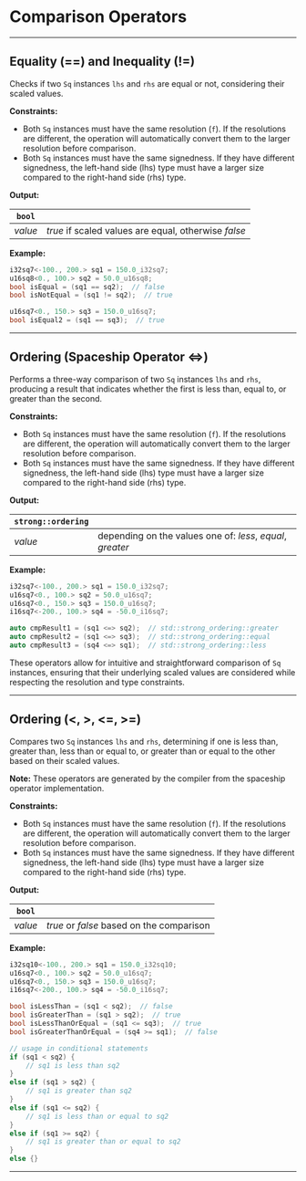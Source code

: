 # Comparison Operators

---

## Equality (==) and Inequality (!=)

Checks if two `Sq` instances `lhs` and `rhs` are equal or not, considering their scaled values.

**Constraints:**

- Both `Sq` instances must have the same resolution (`f`). If the resolutions are different, the operation will automatically convert them to the larger resolution before comparison.
- Both `Sq` instances must have the same signedness. If they have different signedness, the left-hand side (lhs) type must have a larger size compared to the right-hand side (rhs) type.

**Output:**

| `bool` | |
|-|-|
| *value* | *true* if scaled values are equal, otherwise *false* |

**Example:**

```cpp
i32sq7<-100., 200.> sq1 = 150.0_i32sq7;
u16sq8<0., 100.> sq2 = 50.0_u16sq8;
bool isEqual = (sq1 == sq2);  // false
bool isNotEqual = (sq1 != sq2);  // true

u16sq7<0., 150.> sq3 = 150.0_u16sq7;
bool isEqual2 = (sq1 == sq3);  // true
```

---

## Ordering (Spaceship Operator <=>)

Performs a three-way comparison of two `Sq` instances `lhs` and `rhs`, producing a result that indicates whether the first is less than, equal to, or greater than the second.

**Constraints:**

- Both `Sq` instances must have the same resolution (`f`). If the resolutions are different, the operation will automatically convert them to the larger resolution before comparison.
- Both `Sq` instances must have the same signedness. If they have different signedness, the left-hand side (lhs) type must have a larger size compared to the right-hand side (rhs) type.

**Output:**

| `strong::ordering` | |
|-|-|
| *value* | depending on the values one of: *less*, *equal*, *greater* |

**Example:**

```cpp
i32sq7<-100., 200.> sq1 = 150.0_i32sq7;
u16sq7<0., 100.> sq2 = 50.0_u16sq7;
u16sq7<0., 150.> sq3 = 150.0_u16sq7;
i16sq7<-200., 100.> sq4 = -50.0_i16sq7;

auto cmpResult1 = (sq1 <=> sq2);  // std::strong_ordering::greater
auto cmpResult2 = (sq1 <=> sq3);  // std::strong_ordering::equal
auto cmpResult3 = (sq4 <=> sq1);  // std::strong_ordering::less
```

These operators allow for intuitive and straightforward comparison of `Sq` instances, ensuring that their underlying scaled values are considered while respecting the resolution and type constraints.

---

## Ordering (<, >, <=, >=)

Compares two `Sq` instances `lhs` and `rhs`, determining if one is less than, greater than, less than or equal to, or greater than or equal to the other based on their scaled values.

**Note:** These operators are generated by the compiler from the spaceship operator implementation.

**Constraints:**

- Both `Sq` instances must have the same resolution (`f`). If the resolutions are different, the operation will automatically convert them to the larger resolution before comparison.
- Both `Sq` instances must have the same signedness. If they have different signedness, the left-hand side (lhs) type must have a larger size compared to the right-hand side (rhs) type.

**Output:**

| `bool` | |
|-|-|
| *value* | *true* or *false* based on the comparison |

**Example:**

```cpp
i32sq10<-100., 200.> sq1 = 150.0_i32sq10;
u16sq7<0., 100.> sq2 = 50.0_u16sq7;
u16sq7<0., 150.> sq3 = 150.0_u16sq7;
i16sq7<-200., 100.> sq4 = -50.0_i16sq7;

bool isLessThan = (sq1 < sq2);  // false
bool isGreaterThan = (sq1 > sq2);  // true
bool isLessThanOrEqual = (sq1 <= sq3);  // true
bool isGreaterThanOrEqual = (sq4 >= sq1);  // false

// usage in conditional statements
if (sq1 < sq2) {
    // sq1 is less than sq2
}
else if (sq1 > sq2) {
    // sq1 is greater than sq2
}
else if (sq1 <= sq2) {
    // sq1 is less than or equal to sq2
}
else if (sq1 >= sq2) {
    // sq1 is greater than or equal to sq2
}
else {}
```

---

